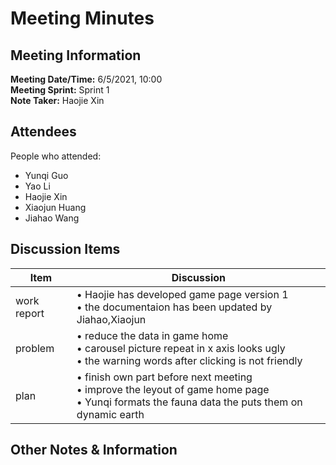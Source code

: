 # Meeting Minutes
## Meeting Information
**Meeting Date/Time:** 6/5/2021, 10:00    
**Meeting Sprint:** Sprint 1  
**Note Taker:** Haojie Xin  

## Attendees
People who attended:
- Yunqi Guo
- Yao Li
- Haojie Xin
- Xiaojun Huang
- Jiahao Wang

## Discussion Items

Item | Discussion
------- | -------
work  report | • Haojie has developed game page version 1 <br>• the documentaion has been updated by Jiahao,Xiaojun
problem      | • reduce the data in game home <br>• carousel picture repeat in x axis looks ugly<br>• the warning words after clicking is not friendly
plan         | • finish own part before next meeting <br>• improve the leyout of game home page<br>• Yunqi formats the fauna data the puts them on dynamic earth

## Other Notes & Information

